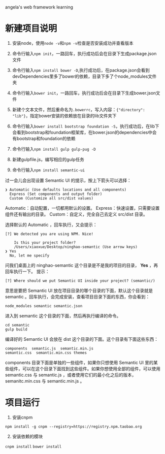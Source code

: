 angela's web framework learning

# 新建项目说明

1. 安装node，使用`node -v`和`npm -v`检查是否安装成功并查看版本

2. 命令行输入`npm init`，一路回车，执行成功后会在目录下生成package.json文件

3. 命令行输入`npm install bower -D`,执行成功后，在package.json会看到devDependencies里多了bower的依赖，目录下多了个node_modules文件夹

4. 命令行输入`bower init`，一路回车，执行成功后会在目录下生成bower.json文件

5. 新建个文本文件，然后重命名为`.bowerrc`，写入内容：`{"directory": "lib"}`，指定bower安装的依赖放在目录的lib文件夹下

6. 命令行输入`bower install bootstrap foundation -S`，执行成功后，在lib下会看到bootstrap和foundation框架库，在bower.json的dependencies中会有bootstrap和foundation的依赖

7. 命令行输入`npm install gulp gulp-pug -D`

8. 新建gulpfile.js，编写相应的gulp任务

9. 命令行输入`npm install semantic-ui`

过一会儿会出现设置 Semantic UI 的提示，按上下箭头可以选择：

```
❯ Automatic (Use defaults locations and all components)
  Express (Set components and output folder)
  Custom (Customize all src/dist values)
```

Automatic：自动配置，一切都用默认的设置。
Express：快速设置，只需要设置组件还有输出的目录。
Custom：自定义，完全自己去定义 src/dist 目录。

选择默认的 Automatic ，回车执行，又会提示：

```
[?] We detected you are using NPM. Nice!

    Is this your project folder?
    /Users/xiaoxue/Desktop/ninghao-semantic (Use arrow keys)
❯ Yes
  No, let me specify
```

问我们桌面上的 ninghao-semantic 这个目录是不是我的项目的目录， **Yes** ，再回车执行一下。 提示：

```
[?] Where should we put Semantic UI inside your project? (semantic/)
```

意思是要把 Semantic UI 放在项目目录的哪个目录的下面，默认这个目录就是 semantic 。回车执行，会完成安装，查看项目目录下面的东西，你会看到：

```
node_modules semantic semantic.json
```

进入到 semantic 这个目录的下面，然后再执行编译的命令。

```
cd semantic
gulp build
```

编译好的 Semantic UI 会放在 dist 这个目录的下面。这个目录有下面这些东西：

```
components  semantic.js  semantic.min.js
semantic.css  semantic.min.css themes
```

components 目录下面是单独的一些组件，如果你只想使用 Semantic UI 里的某些组件，可以在这个目录下面找到这些组件。如果你想使用全部的组件，可以使用 semantic.css 与 semantic.js ，或者使用它们的最小化之后的版本，semanitc.min.css 与 semantic.min.js 。

# 项目运行

1. 安装cnpm

`npm install -g cnpm --registry=https://registry.npm.taobao.org`

2. 安装依赖的模块

`cnpm install`
`bower install`

